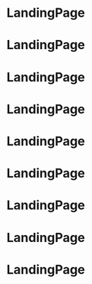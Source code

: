 # LandingPage
# LandingPage
# LandingPage
# LandingPage
# LandingPage
# LandingPage
# LandingPage
# LandingPage
# LandingPage
